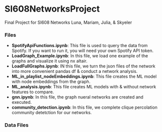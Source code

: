 # SI608NetworksProject
Final Project for SI608 Networks
Luna, Mariam, Julia, & Skyeler

### Files
- **SpotifyApiFunctions.ipynb**: This file is used to query the data from Spotify. If you want to run it, you will need your own Spotify API token.
- **LoadGraph_Example.ipynb**: In this file, we load one example of the graphs and visualize it using nx altair.
- **LoadFullGraphs.ipynb**: IN this file, we turn the json files of the network into more convenient pandas df & conduct a network analysis.
- **ML_in_playlist_nodeEmbeddings.ipynb**: This file creates the ML model with node embeddings from the graph.
- **ML_analysis.ipynb**: This file creates ML models with & without network features to compare.
- **gnn.ipynb**: In this file, the graph nueral networks are created and executed.
- **community_detection.ipynb**: In this file, we complete clique percolation community detetction for our networks.

### Data Files 
